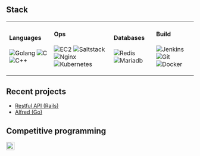 ## Stack

<table>
	<tbody>
		<tr>
			<td>
				<h4>Languages</h4>
				<p>
        	<img alt="Golang" src="https://img.shields.io/badge/-Golang-00599C?style=flat-square&logo=go&logoColor=white" />
					<img alt="C" src="https://img.shields.io/badge/-c-00599C?style=flat-square&logo=c&logoColor=white" />
          <img alt="C++" src="https://img.shields.io/badge/-c++-00599C?style=flat-square&logo=c%2B%2B&logoColor=white" />				
				</p>
			</td>
			<td>
				<h4>Ops</h4>
				<p>
        <img alt="EC2" src="https://img.shields.io/badge/-EC2-000000?style=flat-square&logo=Amazon%20AWS&logoColor=white" />
        <img alt="Saltstack" src="https://img.shields.io/badge/-saltstack-000000?style=flat-square&logo=Saltstack&logoColor=white" />
        <img alt="Nginx" src="https://img.shields.io/badge/-nginx-000000?style=flat-square&logo=nginx&logoColor=white" />
				<img alt="Kubernetes" src="https://img.shields.io/badge/-kubernetes-000000?style=flat-square&logo=kubernetes&logoColor=white" />
				</p>
			</td>
			<td>
				<h4>Databases</h4>
				<p>
        	<img alt="Redis" src="https://img.shields.io/badge/-redis-AF0016?style=flat-square&logo=redis&logoColor=white" />
          	<img alt="Mariadb" src="https://img.shields.io/badge/-mariadb-AF0016?style=flat-square&logo=mariadb&logoColor=white" />
				</p>
			</td>
			<td>
				<h4>Build</h4>
				<p>
          <img alt="Jenkins" src="https://img.shields.io/badge/-jenkins-3F3F3F?style=flat-square&logo=jenkins&logoColor=black" />
					<img alt="Git" src="https://img.shields.io/badge/-git-3F3F3F?style=flat-square&logo=git&logoColor=black" />
					<img alt="Docker" src="https://img.shields.io/badge/-docker-3F3F3F?style=flat-square&logo=docker&logoColor=black" />
				</p>
			</td>
		</tr>
	</tbody>
</table>

[codingame]: https://www.codingame.com/profile/48e6dc9e6e442983d59bbe9982cf12a35314411

## Recent projects

- [Restful API (Rails)](https://github.com/kh42z/p42ng)
- [Alfred (Go)](https://github.com/kh42z/alfred)

## Competitive programming
[<img align="left" alt="codingame" height="22px" src="https://cdn.worldvectorlogo.com/logos/codingame-1.svg" />][codingame]<br/>
